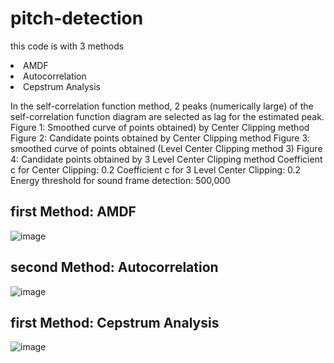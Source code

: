 ﻿# pitch-detection

this code is with 3 methods
  <li> AMDF </li>
  <li> Autocorrelation </li>
  <li> Cepstrum Analysis </li>

In the self-correlation function method, 2 peaks (numerically large) of the self-correlation function diagram are selected as lag for the estimated peak.
Figure 1: Smoothed curve of points obtained) by Center Clipping method
Figure 2: Candidate points obtained by Center Clipping method
Figure 3: smoothed curve of points obtained (Level Center Clipping method 3)
Figure 4: Candidate points obtained by 3 Level Center Clipping method
Coefficient c for Center Clipping: 0.2
Coefficient c for 3 Level Center Clipping: 0.2
Energy threshold for sound frame detection: 500,000

<h2> first Method: AMDF </h2>

![image](https://user-images.githubusercontent.com/54143711/127675568-34f9aabd-408c-45e9-8704-ce98d27ebf5c.png)


<h2> second Method: Autocorrelation </h2>

![image](https://user-images.githubusercontent.com/54143711/127675855-17baa104-aa02-4fdf-b3c9-f443f152ae43.png)



<h2> first Method: Cepstrum Analysis </h2>

![image](https://user-images.githubusercontent.com/54143711/127676016-16f0170b-41d5-4db7-8d52-e298a52ac377.png)


